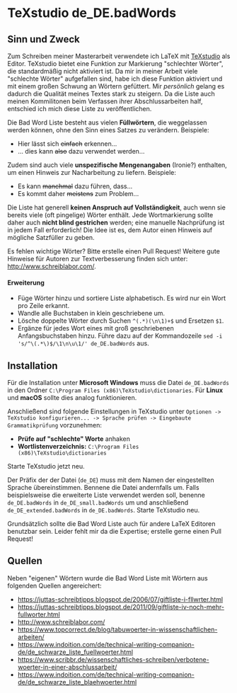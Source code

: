 # TeXstudio de_DE.badWords

## Sinn und Zweck

Zum Schreiben meiner Masterarbeit verwendete ich LaTeX mit [TeXstudio](https://www.texstudio.org/) als Editor. TeXstudio bietet eine Funktion zur Markierung "schlechter Wörter", die standardmäßig nicht aktiviert ist. Da mir in meiner Arbeit viele "schlechte Wörter" aufgefallen sind, habe ich diese Funktion aktiviert und mit einem großen Schwung an Wörtern gefüttert. Mir *persönlich* gelang es dadurch die Qualität meines Textes stark zu steigern. Da die Liste auch meinen Kommilitonen beim Verfassen ihrer Abschlussarbeiten half, entschied ich mich diese Liste zu veröffentlichen.

Die Bad Word Liste besteht aus vielen **Füllwörtern**, die weggelassen werden können, ohne den Sinn eines Satzes zu verändern. Beispiele:

 - Hier lässt sich ~~einfach~~ erkennen...
 - ... dies kann ~~also~~ dazu verwendet werden...

Zudem sind auch viele **unspezifische Mengenangaben** (Ironie?) enthalten, um einen Hinweis zur Nacharbeitung zu liefern. Beispiele:

 - Es kann ~~manchmal~~ dazu führen, dass...
 - Es kommt daher ~~meistens~~ zum Problem...

Die Liste hat generell **keinen Anspruch auf Vollständigkeit**, auch wenn sie bereits viele (oft pingelige) Wörter enthält. Jede Wortmarkierung sollte daher auch **nicht blind gestrichen** werden; eine manuelle Nachprüfung ist in jedem Fall erforderlich! Die Idee ist es, dem Autor einen Hinweis auf mögliche Satzfüller zu geben.

Es fehlen wichtige Wörter? Bitte erstelle einen Pull Request! Weitere gute Hinweise für Autoren zur Textverbesserung finden sich unter: <http://www.schreiblabor.com/>.

#### Erweiterung
* Füge Wörter hinzu und sortiere Liste alphabetisch. Es wird nur ein Wort pro Zeile erkannt. 
* Wandle alle Buchstaben in klein geschriebene um.
* Lösche doppelte Wörter durch Suchen `^(.*)(\n\1)+$` und Ersetzen `$1`.
* Ergänze für jedes Wort eines mit groß geschriebenen Anfangsbuchstaben hinzu. 
    Führe dazu auf der Kommandozeile `sed -i 's/^\(.*\)$/\1\n\u\1/' de_DE.badWords` aus.

## Installation

Für die Installation unter **Microsoft Windows** muss die Datei `de_DE.badWords` in den Ordner `C:\Program Files (x86)\TeXstudio\dictionaries`. Für **Linux** und **macOS** sollte dies analog funktionieren.

Anschließend sind folgende Einstellungen in TeXstudio unter `Optionen -> TeXstudio konfigurieren... -> Sprache prüfen -> Eingebaute Grammatikprüfung` vorzunehmen:

 - **Prüfe auf "schlechte" Worte** anhaken
 - **Wortlistenverzeichnis:** `C:\Program Files (x86)\TeXstudio\dictionaries`

Starte TeXstudio jetzt neu.

Der Präfix der der Datei (`de_DE`) muss mit dem Namen der eingestellten Sprache übereinstimmen.
Bennene die Datei andernfalls um. Falls beispielsweise die erweiterte Liste verwendet werden soll, benenne `de_DE.badWords` in `de_DE_small.badWords` um und anschließend `de_DE_extended.badWords` in `de_DE.badWords`. Starte TeXstudio neu.

Grundsätzlich sollte die Bad Word Liste auch für andere LaTeX Editoren benutzbar sein. Leider fehlt mir da die Expertise; erstelle gerne einen Pull Request!

## Quellen

Neben "eigenen" Wörtern wurde die Bad Word Liste mit Wörtern aus folgenden Quellen angereichert:

- <https://juttas-schreibtipps.blogspot.de/2006/07/giftliste-i-fllwrter.html>
- <https://juttas-schreibtipps.blogspot.de/2011/09/giftliste-iv-noch-mehr-fullworter.html>
- <http://www.schreiblabor.com/>
- <https://www.topcorrect.de/blog/tabuwoerter-in-wissenschaftlichen-arbeiten/>
- <https://www.indoition.com/de/technical-writing-companion-de/de_schwarze_liste_fuellwoerter.html>
- <https://www.scribbr.de/wissenschaftliches-schreiben/verbotene-woerter-in-einer-abschlussarbeit/>
- <https://www.indoition.com/de/technical-writing-companion-de/de_schwarze_liste_blaehwoerter.html>

